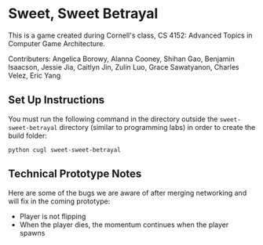 # Sweet, Sweet Betrayal

This is a game created during Cornell's class, CS 4152: Advanced Topics in Computer Game Architecture.

Contributers: Angelica Borowy, Alanna Cooney, Shihan Gao, Benjamin Isaacson, Jessie Jia, Caitlyn Jin, Zulin Luo, Grace Sawatyanon, Charles Velez, Eric Yang

## Set Up Instructions

You must run the following command in the directory outside the `sweet-sweet-betrayal` directory (similar to programming labs) in order to create the build folder:

```
python cugl sweet-sweet-betrayal
```


## Technical Prototype Notes

Here are some of the bugs we are aware of after merging networking and will fix in the coming prototype:

- Player is not flipping
- When the player dies, the momentum continues when the player spawns
